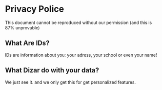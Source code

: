 # Privacy Police
This document cannot be reproduced without our permission (and this is 87% unprovable)

## What Are IDs?
IDs are information about you: your adress, your school or even your name!

## What Dizar do with your data?
We just see it. and we only get this for get personalized features.

